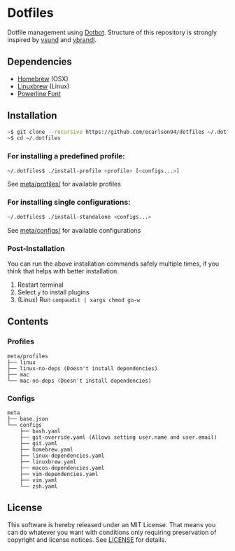 # Dotfiles

Dotfile management using [Dotbot](https://github.com/anishathalye/dotbot).
Structure of this repository is strongly inspired by [vsund](https://github.com/vsund/dotfiles) and [vbrandl](https://github.com/vbrandl/dotfiles).

## Dependencies
* [Homebrew](https://brew.sh) (OSX)
* [Linuxbrew](https://gist.github.com/ecarlson94/283102ffd2f2473d41e7c9965be8fdd4#install-homebrew) (Linux)
* [Powerline Font](https://github.com/romkatv/powerlevel10k#fonts)

## Installation

```bash
~$ git clone --recursive https://github.com/ecarlson94/dotfiles ~/.dotfiles
~$ cd ~/.dotfiles
```

### For installing a predefined profile:

```bash
~/.dotfiles$ ./install-profile <profile> [<configs...>]
```
See [meta/profiles/](./meta/profiles) for available profiles

### For installing single configurations:

```bash
~/.dotfiles$ ./install-standalone <configs...>
```
See [meta/configs/](./meta/configs) for available configurations

### Post-Installation
You can run the above installation commands safely multiple times, if you think that helps with better installation.

1. Restart terminal
1. Select `y` to install plugins
1. (Linux) Run `compaudit | xargs chmod go-w`

## Contents

### Profiles
```
meta/profiles
├── linux
├── linux-no-deps (Doesn't install dependencies)
├── mac
└── mac-no-deps (Doesn't install dependencies)
```

### Configs
```
meta
├── base.json
└── configs
    ├── bash.yaml
    ├── git-override.yaml (Allows setting user.name and user.email)
    ├── git.yaml
    ├── homebrew.yaml
    ├── linux-dependencies.yaml
    ├── linuxbrew.yaml
    ├── macos-dependencies.yaml
    ├── vim-dependencies.yaml
    ├── vim.yaml
    └── zsh.yaml
```

## License
This software is hereby released under an MIT License. That means you can do whatever you want with conditions only requiring preservation of copyright and license notices.
See [LICENSE](./LICENSE) for details.
